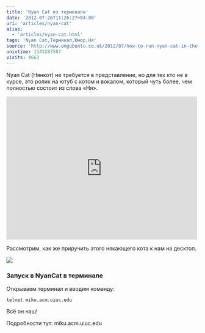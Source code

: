 ```yaml
---
title: 'Nyan Cat из терминала'
date: '2012-07-26T11:26:27+04:00'
uri: 'articles/nyan-cat'
alias: 
  - 'articles/nyan-cat.html'
tags: 'Nyan Cat,Терминал,Юмор,Ня'
source: 'http://www.omgubuntu.co.uk/2012/07/how-to-run-nyan-cat-in-the-terminal'
unixtime: 1343287587
visits: 4663
---
```

Nyan Cat (Нянкот) не требуется в представление, но для тех кто не в курсе, это ролик на ютуб с котом и вокалом, который чуть более, чем полностью состоит из слова «Ня».

<iframe src="https://www.youtube.com/embed/QH2-TGUlwu4" frameborder="0" width="500" height="375"></iframe>

Рассмотрим, как же приручить этого някающего кота к нам на десктоп.

[![](img/2012/07/26/11-00/nyan-cat-7648778790-o.jpg)](img/2012/07/26/11-00/nyan-cat-7648778790-o.jpg)

### Запуск в NyanCat в терминале

Открываем терминал и вводим команду:

```
telnet miku.acm.uiuc.edu
```

Всё он наш!

Подробности тут: miku.acm.uiuc.edu
